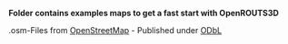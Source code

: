 **Folder contains examples maps to get a fast start with OpenROUTS3D**

.osm-Files from [OpenStreetMap](http://www.openstreetmap.org/) - Published under [ODbL](http://opendatacommons.org/licenses/odbl/)